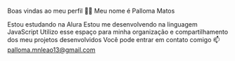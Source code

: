 Boas vindas ao meu perfil 💙💙
Meu nome é Palloma Matos

Estou estudando na Alura
Estou me desenvolvendo na linguagem JavaScript
Utilizo esse espaço para minha organização e compartilhamento dos meu projetos desenvolvidos
Você pode entrar em contato comigo 📫
palloma.mnleao13@gmail.com

